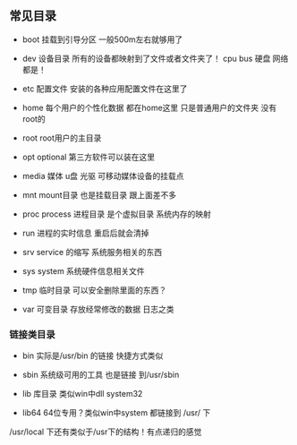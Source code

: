 ## 常见目录

- boot 挂载到引导分区 一般500m左右就够用了

- dev 设备目录 所有的设备都映射到了文件或者文件夹了！
cpu bus 硬盘 网络 都是！

- etc 配置文件
安装的各种应用配置文件在这里了

- home 每个用户的个性化数据 都在home这里  只是普通用户的文件夹 没有root的

- root root用户的主目录

- opt optional 第三方软件可以装在这里 

- media 媒体 u盘 光驱 可移动媒体设备的挂载点
- mnt mount目录 也是挂载目录 跟上面差不多

- proc process 进程目录 是个虚拟目录 系统内存的映射

- run 进程的实时信息 重启后就会清掉 

- srv service 的缩写 系统服务相关的东西

- sys system 系统硬件信息相关文件

- tmp 临时目录 可以安全删除里面的东西？

- var 可变目录 存放经常修改的数据 日志之类

### 链接类目录
- bin  实际是/usr/bin 的链接     快捷方式类似
- sbin 系统级可用的工具 也是链接 到/usr/sbin

- lib 库目录 类似win中dll system32

- lib64 64位专用？类似win中system
都链接到 /usr/ 下

/usr/local 下还有类似于/usr下的结构！有点递归的感觉